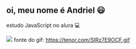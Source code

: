 ## oi, meu nome é Andriel 😃

estudo JavaScript no alura 💻

![](https://tenor.com/SlRz7E9OCF.gif)
fonte do gif: https://tenor.com/SlRz7E9OCF.gif


<!--
**AndrielSNS/AndrielSNS** is a ✨ _special_ ✨ repository because its `README.md` (this file) appears on your GitHub profile.

Here are some ideas to get you started:

- 🔭 I’m currently working on ...
- 🌱 I’m currently learning ...
- 👯 I’m looking to collaborate on ...
- 🤔 I’m looking for help with ...
- 💬 Ask me about ...
- 📫 How to reach me: ...
- 😄 Pronouns: ...
- ⚡ Fun fact: ...
-->
